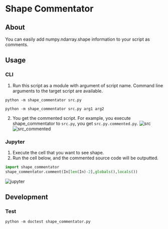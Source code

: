 # Shape Commentator

## About
You can easily add numpy.ndarray.shape information to your script as comments.

## Usage
### CLI
1. Run this script as a module with argument of script name.  Command line arguments to the target script are available.

`python -m shape_commentator src.py`

`python -m shape_commentator src.py arg1 arg2`

2. You get the commented script. For example, you execute shape_commentator to `src.py`, you get `src.py.commented.py`.
![src](https://user-images.githubusercontent.com/13820488/49359824-a4bf2200-f71a-11e8-93f2-b1d916e9cf3b.PNG)
![src_commented](https://user-images.githubusercontent.com/13820488/49359827-a688e580-f71a-11e8-9e15-9ee509aca238.PNG)

### Jupyter
1. Execute the cell that you want to see shape.
2. Run the cell below, and the commented source code will be outputted.
```python
import shape_commentator
shape_commentator.comment(In[len(In)-2],globals(),locals())
```
![jupyter](https://user-images.githubusercontent.com/13820488/49359830-a852a900-f71a-11e8-89b8-1c7b9ea17343.PNG)

## Development
### Test
```
python -m doctest shape_commentator.py
```
